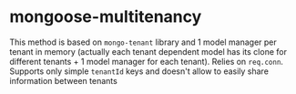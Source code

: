 # mongoose-multitenancy

This method is based on `mongo-tenant` library and 1 model manager per tenant in memory (actually each tenant dependent model has its clone for different tenants + 1 model manager for each tenant). Relies on `req.conn`. Supports only simple `tenantId` keys and doesn't allow to easily share information between tenants
